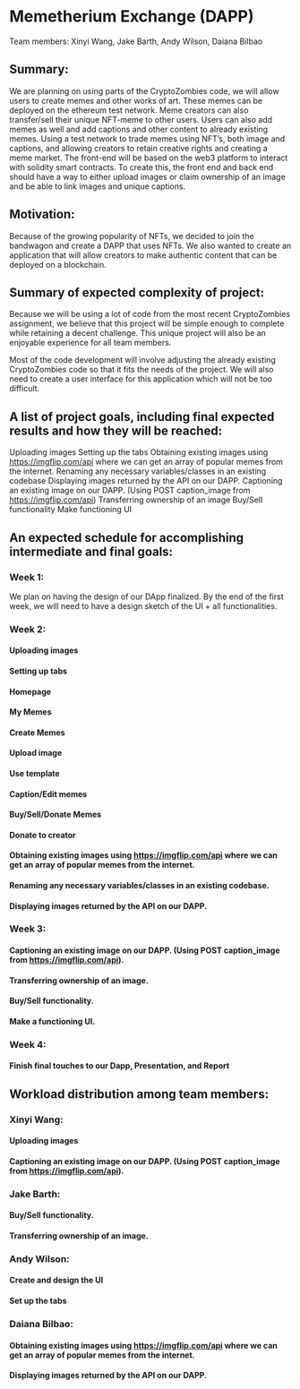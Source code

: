 # Memetherium Exchange (DAPP) 
Team members: Xinyi Wang, Jake Barth, Andy Wilson, Daiana Bilbao

## Summary:
We are planning on using parts of the CryptoZombies code, we will allow users to create memes and other works of art. These memes can be deployed on the ethereum test network. Meme creators can also transfer/sell their unique NFT-meme to other users. Users can also add memes as well and add captions and other content to already existing memes. 
Using a test network to trade memes using NFT’s, both image and captions, and allowing creators to retain creative rights and creating a meme market. The front-end will be based on the web3 platform to interact with solidity smart contracts. To create this, the front end and back end should have a way to either upload images or claim ownership of an image and be able to link images and unique captions. 

## Motivation:
Because of the growing popularity of NFTs, we decided to join the bandwagon and create a DAPP that uses NFTs. We also wanted to create an application that will allow creators to make authentic content that can be deployed on a blockchain.

## Summary of expected complexity of project:
Because we will be using a lot of code from the most recent CryptoZombies assignment, we believe that this project will be simple enough to complete while retaining a decent challenge. This unique project will also be an enjoyable experience for all team members.

Most of the code development will involve adjusting the already existing CryptoZombies code so that it fits the needs of the project. We will also need to create a user interface for this application which will not be too difficult. 

## A list of project goals, including final expected results and how they will be reached:
Uploading images 
Setting up the tabs
Obtaining existing images using https://imgflip.com/api where we can get an array of popular memes from the internet. 
Renaming any necessary variables/classes in an existing codebase
Displaying images returned by the API on our DAPP. 
Captioning an existing image on our DAPP. (Using POST caption_image from https://imgflip.com/api)
Transferring ownership of an image
Buy/Sell functionality
Make functioning UI

## An expected schedule for accomplishing intermediate and final goals:
### Week 1: 
 We plan on having the design of our DApp finalized.
By the end of the first week, we will need to have a design sketch of the UI + all functionalities.
### Week 2: 
#### Uploading images
#### Setting up tabs
#### Homepage
#### My Memes
#### Create Memes
#### Upload image
#### Use template
#### Caption/Edit memes
#### Buy/Sell/Donate Memes
#### Donate to creator
#### Obtaining existing images using https://imgflip.com/api where we can get an array of popular memes from the internet. 
#### Renaming any necessary variables/classes in an existing codebase.
#### Displaying images returned by the API on our DAPP. 
### Week 3: 
#### Captioning an existing image on our DAPP. (Using POST caption_image from https://imgflip.com/api).
#### Transferring ownership of an image.
#### Buy/Sell functionality.
#### Make a functioning UI.
### Week 4:  
#### Finish final touches to our Dapp, Presentation, and Report 
## Workload distribution among team members:
### Xinyi Wang:
#### Uploading images
#### Captioning an existing image on our DAPP. (Using POST caption_image from https://imgflip.com/api).
### Jake Barth:
#### Buy/Sell functionality.
#### Transferring ownership of an image.
### Andy Wilson:
#### Create and design the UI
#### Set up the tabs
### Daiana Bilbao:
#### Obtaining existing images using https://imgflip.com/api where we can get an array of popular memes from the internet. 
#### Displaying images returned by the API on our DAPP. 


